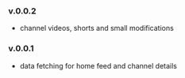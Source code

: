 ### v.0.0.2

- channel videos, shorts and small modifications

### v.0.0.1

- data fetching for home feed and channel details
